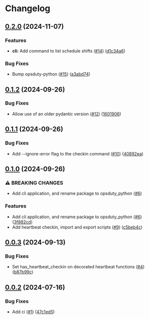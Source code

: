 # Changelog

## [0.2.0](https://github.com/opsduty/opsduty-python/compare/0.1.2...0.2.0) (2024-11-07)


### Features

* **cli:** Add command to list schedule shifts ([#14](https://github.com/opsduty/opsduty-python/issues/14)) ([d1c34a6](https://github.com/opsduty/opsduty-python/commit/d1c34a6c2507161fa9a44c80d191a020334c3d3d))


### Bug Fixes

* Bump opsduty-python ([#15](https://github.com/opsduty/opsduty-python/issues/15)) ([a3abd74](https://github.com/opsduty/opsduty-python/commit/a3abd74001f4d94fd8c1bd6e1fbe23732ecaeb2f))

## [0.1.2](https://github.com/opsduty/opsduty-python/compare/0.1.1...0.1.2) (2024-09-26)


### Bug Fixes

* Allow use of an older pydantic version ([#12](https://github.com/opsduty/opsduty-python/issues/12)) ([1601906](https://github.com/opsduty/opsduty-python/commit/1601906e99ff144b950851381910fbc786e899b3))

## [0.1.1](https://github.com/opsduty/opsduty-python/compare/0.1.0...0.1.1) (2024-09-26)


### Bug Fixes

* Add --ignore-error flag to the checkin command ([#10](https://github.com/opsduty/opsduty-python/issues/10)) ([40892ea](https://github.com/opsduty/opsduty-python/commit/40892eadc4181444690d12f1f280019f4bb0c1c2))

## [0.1.0](https://github.com/opsduty/opsduty-python/compare/0.0.3...0.1.0) (2024-09-26)


### ⚠ BREAKING CHANGES

* Add cli application, and rename package to opsduty_python ([#6](https://github.com/opsduty/opsduty-python/issues/6))

### Features

* Add cli application, and rename package to opsduty_python ([#6](https://github.com/opsduty/opsduty-python/issues/6)) ([3f882cd](https://github.com/opsduty/opsduty-python/commit/3f882cd8ba71752ed22f48779fec8eb33f179385))
* Add heartbeat checkin, import and export scripts ([#9](https://github.com/opsduty/opsduty-python/issues/9)) ([c5beb4c](https://github.com/opsduty/opsduty-python/commit/c5beb4ce91e29d90e45cf0a033faf452bff21042))

## [0.0.3](https://github.com/opsduty/opsduty-python/compare/0.0.2...0.0.3) (2024-09-13)


### Bug Fixes

* Set has_heartbeat_checkin on decorated heartbeat functions ([#4](https://github.com/opsduty/opsduty-python/issues/4)) ([b87b99c](https://github.com/opsduty/opsduty-python/commit/b87b99c90c3f2ce28b75e106fe9c739db7ceca41))

## [0.0.2](https://github.com/opsduty/opsduty-python/compare/v0.0.1...0.0.2) (2024-07-16)


### Bug Fixes

* Add ci ([#1](https://github.com/opsduty/opsduty-python/issues/1)) ([47c1ed5](https://github.com/opsduty/opsduty-python/commit/47c1ed5979d585f11b5e23a6d8faf526d2deb4da))
